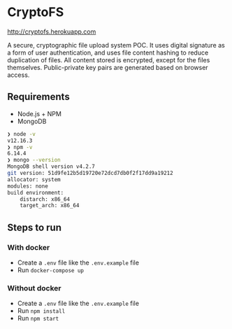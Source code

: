 # CryptoFS

http://cryptofs.herokuapp.com

A secure, cryptographic file upload system POC. It uses digital signature as a form of user authentication, and uses file content hashing to reduce duplication of files. All content stored is encrypted, except for the files themselves.
Public-private key pairs are generated based on browser access.

## Requirements

- Node.js + NPM
- MongoDB

```sh
❯ node -v
v12.16.3
❯ npm -v
6.14.4
❯ mongo --version
MongoDB shell version v4.2.7
git version: 51d9fe12b5d19720e72dcd7db0f2f17dd9a19212
allocator: system
modules: none
build environment:
    distarch: x86_64
    target_arch: x86_64

```

## Steps to run

### With docker
- Create a `.env` file like the `.env.example` file
- Run `docker-compose up`


### Without docker
- Create a `.env` file like the `.env.example` file
- Run `npm install`
- Run `npm start`
